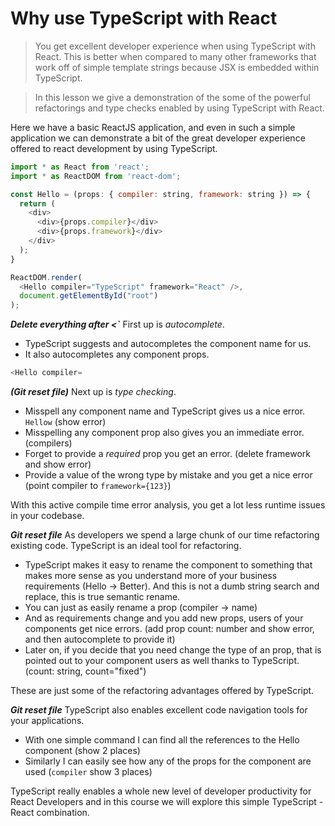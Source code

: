 # Why use TypeScript with React
> You get excellent developer experience when using TypeScript with React. This is better when compared to many other frameworks that work off of simple template strings because JSX is embedded within TypeScript.

> In this lesson we give a demonstration of the some of the powerful refactorings and type checks enabled by using TypeScript with React.

Here we have a basic ReactJS application, and even in such a simple application we can demonstrate a bit of the great developer experience offered to react development by using TypeScript.

```js
import * as React from 'react';
import * as ReactDOM from 'react-dom';

const Hello = (props: { compiler: string, framework: string }) => {
  return (
    <div>
      <div>{props.compiler}</div>
      <div>{props.framework}</div>
    </div>
  );
}

ReactDOM.render(
  <Hello compiler="TypeScript" framework="React" />,
  document.getElementById("root")
);
```

***Delete everything after <`***
First up is *autocomplete*.
* TypeScript suggests and autocompletes the component name for us.
* It also autocompletes any component props.
```js
<Hello compiler=
```

***(Git reset file)***
Next up is *type checking*.
* Misspell any component name and TypeScript gives us a nice error. `Hellow` (show error)
* Misspelling any component prop also gives you an immediate error. (compilers)
* Forget to provide a *required* prop you get an error. (delete framework and show error)
* Provide a value of the wrong type by mistake and you get a nice error (point compiler to `framework={123}`)

With this active compile time error analysis, you get a lot less runtime issues in your codebase.

***Git reset file***
As developers we spend a large chunk of our time refactoring existing code. TypeScript is an ideal tool for refactoring.
* TypeScript makes it easy to rename the component to something that makes more sense as you understand more of your business requirements (Hello -> Better). And this is not a dumb string search and replace, this is true semantic rename.
* You can just as easily rename a prop (compiler -> name)
* And as requirements change and you add new props, users of your components get nice errors. (add prop count: number and show error, and then autocomplete to provide it)
* Later on, if you decide that you need change the type of an prop, that is pointed out to your component users as well thanks to TypeScript. (count: string, count="fixed")

These are just some of the refactoring advantages offered by TypeScript.

***Git reset file***
TypeScript also enables excellent code navigation tools for your applications.
* With one simple command I can find all the references to the Hello component (show 2 places)
* Similarly I can easily see how any of the props for the component are used (`compiler` show 3 places)

TypeScript really enables a whole new level of developer productivity for React Developers and in this course we will explore this simple TypeScript - React combination.
